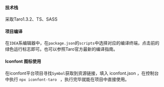 #### 技术栈
采取Taro1.3.2、TS、SASS


#### 项目编译
在`IDEA`系编辑器中，在`package.json`的`scripts`中选择对应的编译终端，点击前的绿色运行标志即可。也可以参照Taro官方最新的编译指南。


#### Iconfont 图标使用
在iconfont平台项目寻找`Symbol`获取到资源链接，填入 iconfont.json ，在控制台中执行 `npx iconfont-taro
` ，执行完毕就能在项目中直接使用。
